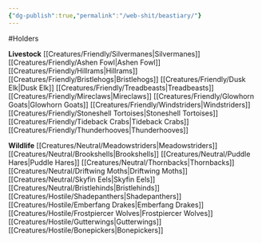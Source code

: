 ```yaml
---
{"dg-publish":true,"permalink":"/web-shit/beastiary/"}
---
```


#Holders

**Livestock**
[[Creatures/Friendly/Silvermanes\|Silvermanes]]
[[Creatures/Friendly/Ashen Fowl\|Ashen Fowl]]
[[Creatures/Friendly/Hillrams\|Hillrams]]
[[Creatures/Friendly/Bristlehogs\|Bristlehogs]]
[[Creatures/Friendly/Dusk Elk\|Dusk Elk]]
[[Creatures/Friendly/Treadbeasts\|Treadbeasts]]
[[Creatures/Friendly/Mireclaws\|Mireclaws]]
[[Creatures/Friendly/Glowhorn Goats\|Glowhorn Goats]]
[[Creatures/Friendly/Windstriders\|Windstriders]]
[[Creatures/Friendly/Stoneshell Tortoises\|Stoneshell Tortoises]]
[[Creatures/Friendly/Tideback Crabs\|Tideback Crabs]]
[[Creatures/Friendly/Thunderhooves\|Thunderhooves]]

**Wildlife**
[[Creatures/Neutral/Meadowstriders\|Meadowstriders]]
[[Creatures/Neutral/Brookshells\|Brookshells]]
[[Creatures/Neutral/Puddle Hares\|Puddle Hares]]
[[Creatures/Neutral/Thornbacks\|Thornbacks]]
[[Creatures/Neutral/Driftwing Moths\|Driftwing Moths]]
[[Creatures/Neutral/Skyfin Eels\|Skyfin Eels]]
[[Creatures/Neutral/Bristlehinds\|Bristlehinds]]
[[Creatures/Hostile/Shadepanthers\|Shadepanthers]]
[[Creatures/Hostile/Emberfang Drakes\|Emberfang Drakes]]
[[Creatures/Hostile/Frostpiercer Wolves\|Frostpiercer Wolves]]
[[Creatures/Hostile/Gutterwings\|Gutterwings]]
[[Creatures/Hostile/Bonepickers\|Bonepickers]]